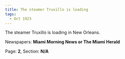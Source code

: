 ```yaml
---  
title: The steamer Truxillo is loading  
tags:  
  - Oct 1923  
---  
```

  
The steamer Truxillo is loading in New Orleans.  
  
Newspapers: **Miami Morning News or The Miami Herald**  
  
Page: **2**, Section: **N/A** 
